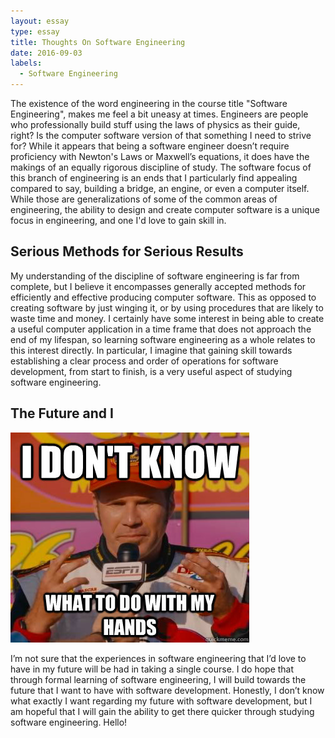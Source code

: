 ```yaml
---
layout: essay
type: essay
title: Thoughts On Software Engineering
date: 2016-09-03
labels:
  - Software Engineering
---
```


The existence of the word engineering in the course title "Software Engineering", makes me feel a bit uneasy at times.  Engineers are people who professionally build stuff using the laws of physics as their guide, right?  Is the computer software version of that something I need to strive for?  While it appears that being a software engineer doesn’t require proficiency with Newton's Laws or Maxwell’s equations, it does have the makings of an equally rigorous discipline of study.  The software focus of this branch of engineering is an ends that I particularly find appealing compared to say, building a bridge, an engine, or even a computer itself.  While those are generalizations of some of the common areas of engineering, the ability to design and create computer software is a unique focus in engineering, and one I'd love to gain skill in.

## Serious Methods for Serious Results

My understanding of the discipline of software engineering is far from complete, but I believe it encompasses generally accepted methods for efficiently and effective producing computer software. This as opposed to creating software by just winging it, or by using procedures that are likely to waste time and money.  I certainly have some interest in being able to create a useful computer application in a time frame that does not approach the end of my lifespan, so learning software engineering as a whole relates to this interest directly.  In particular, I imagine that gaining skill towards establishing a clear process and order of operations for software development, from start to finish, is a very useful aspect of studying software engineering.

## The Future and I

<img class="ui medium right spaced image" src="../images/TechWriting_1stEssay.jpg">

I’m not sure that the experiences in software engineering that I’d love to have in my future will be had in taking a single course.  I do hope that through formal learning of software engineering, I will build towards the future that I want to have with software development.  Honestly, I don’t know what exactly I want regarding my future with software development, but I am hopeful that I will gain the ability to get there quicker through studying software engineering.  Hello!


